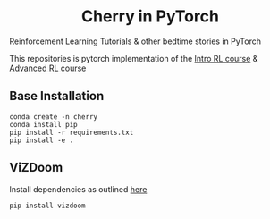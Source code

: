 <h1 align='center'>Cherry in PyTorch</h1>
Reinforcement Learning Tutorials &amp; other bedtime stories in PyTorch

This repositories is pytorch implementation of the [Intro RL course](https://github.com/simoninithomas/Deep_reinforcement_learning_Course) & [Advanced RL course](https://github.com/dennybritz/reinforcement-learning)

## Base Installation

```
conda create -n cherry
conda install pip
pip install -r requirements.txt
pip install -e .
```

## ViZDoom
Install dependencies as outlined [here](https://github.com/mwydmuch/ViZDoom/blob/master/doc/Building.md#linux_deps)
```
pip install vizdoom
```
